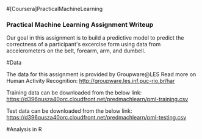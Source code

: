 #[Coursera]PracticalMachineLearning

### Practical Machine Learning Assignment Writeup

Our goal in this assignment is to build a predictive model to predict the correctness 
of a participant's excercise form using data from accelerometers on the belt, forearm, arm, and dumbell.

#Data

The data for this assignment is provided by Groupware@LES
Read more on Human Activity Recognition: http://groupware.les.inf.puc-rio.br/har

Training data can be downloaded from the below link:
https://d396qusza40orc.cloudfront.net/predmachlearn/pml-training.csv

Test data can be downloaded from the below link:
https://d396qusza40orc.cloudfront.net/predmachlearn/pml-testing.csv

#Analysis in R







